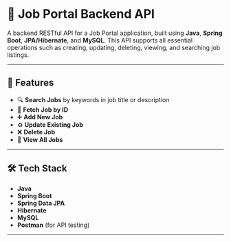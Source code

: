 
# 🧠 Job Portal Backend API

A backend RESTful API for a Job Portal application, built using **Java**, **Spring Boot**, **JPA/Hibernate**, and **MySQL**. This API supports all essential operations such as creating, updating, deleting, viewing, and searching job listings.

---

## 🚀 Features

- 🔍 **Search Jobs** by keywords in job title or description  
- 🔢 **Fetch Job by ID**  
- ➕ **Add New Job**  
- ♻️ **Update Existing Job**  
- ❌ **Delete Job**  
- 📄 **View All Jobs**

---

## 🛠️ Tech Stack

- **Java**  
- **Spring Boot**  
- **Spring Data JPA**  
- **Hibernate**  
- **MySQL**  
- **Postman** (for API testing)  

---
